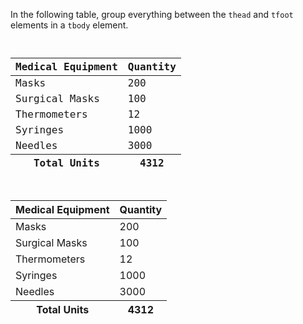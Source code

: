 In the following table,
group everything between the
`thead` and `tfoot` elements in
a `tbody` element.

<Editor lang="html" type="exercise">
<code>
<table>
  <thead>
    <tr>
      <th>Medical Equipment</th>
      <th>Quantity</th>
    </tr>
  </thead>
  <tr>
    <td>Masks</td>
    <td>200</td>
  </tr>
  <tr>
    <td>Surgical Masks</td>
    <td>100</td>
  </tr>
  <tr>
    <td>Thermometers</td>
    <td>12</td>
  </tr>
  <tr>
    <td>Syringes</td>
    <td>1000</td>
  </tr>
  <tr>
    <td>Needles</td>
    <td>3000</td>
  </tr>
  <tfoot>
    <tr>
      <th>Total Units</th>
      <th>4312</th>
    </tr>
  </tfoot>
</table>
</code>

<solution>
<table>
  <thead>
    <tr>
      <th>Medical Equipment</th>
      <th>Quantity</th>
    </tr>
  </thead>
  <tbody>
    <tr>
      <td>Masks</td>
      <td>200</td>
    </tr>
    <tr>
      <td>Surgical Masks</td>
      <td>100</td>
    </tr>
    <tr>
      <td>Thermometers</td>
      <td>12</td>
    </tr>
    <tr>
      <td>Syringes</td>
      <td>1000</td>
    </tr>
    <tr>
      <td>Needles</td>
      <td>3000</td>
    </tr>
  </tbody>
  <tfoot>
    <tr>
      <th>Total Units</th>
      <th>4312</th>
    </tr>
  </tfoot>
</table>
</solution>
</Editor>